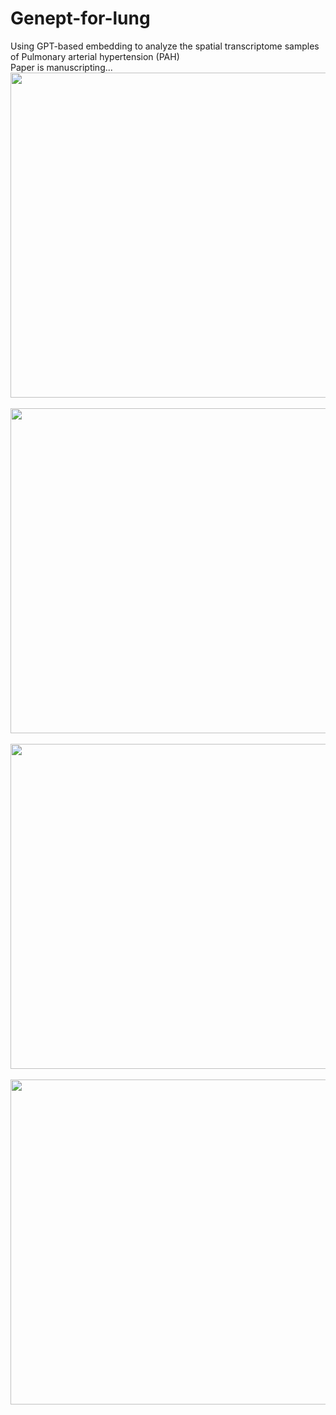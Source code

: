 # Genept-for-lung
 Using GPT-based embedding to analyze the spatial transcriptome samples of Pulmonary arterial hypertension (PAH)
<br>
Paper is manuscripting...
<br><img src="genept lung.jpg" width="520">
<br>
<br><img src="genept lung2.jpg" width="520">
<br>
<br><img src="genept lung3.jpg" width="520">
<br>
<br><img src="coming_soon.png" width="520">

